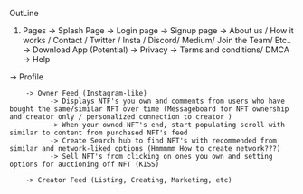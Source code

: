OutLine
1. Pages
   -> Splash Page
        -> Login page
        -> Signup page
        -> About us / How it works / Contact / Twitter / Insta / Discord/ Medium/ Join the Team/ Etc..
        -> Download App (Potential)
        -> Privacy 
        -> Terms and conditions/ DMCA
        -> Help

  -> Profile

        -> Owner Feed (Instagram-like)
              -> Displays NTF's you own and comments from users who have bought the same/similar NFT over time (Messageboard for NFT ownership and creator only / personalized connection to creator ) 
              -> When your owned NFT's end, start populating scroll with similar to content from purchased NFT's feed
              -> Create Search hub to find NFT's with recommended from similar and network-liked options (Hmmmmm How to create network???)
              -> Sell NFT's from clicking on ones you own and setting options for auctioning off NFT (KISS)

        -> Creator Feed (Listing, Creating, Marketing, etc)
      